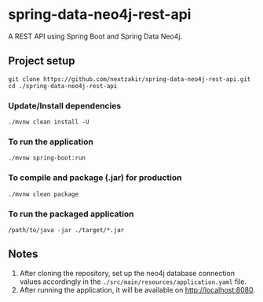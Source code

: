 # spring-data-neo4j-rest-api
A REST API using Spring Boot and Spring Data Neo4j.

## Project setup
```
git clone https://github.com/nextzakir/spring-data-neo4j-rest-api.git
cd ./spring-data-neo4j-rest-api
```

### Update/Install dependencies
```
./mvnw clean install -U
```

### To run the application
```
./mvnw spring-boot:run
```

### To compile and package (.jar) for production
```
./mvnw clean package
```

### To run the packaged application
```
/path/to/java -jar ./target/*.jar
```

## Notes

1. After cloning the repository, set up the neo4j database connection values accordingly in the ```./src/main/resources/application.yaml``` file.
2. After running the application, it will be available on <http://localhost:8080>.